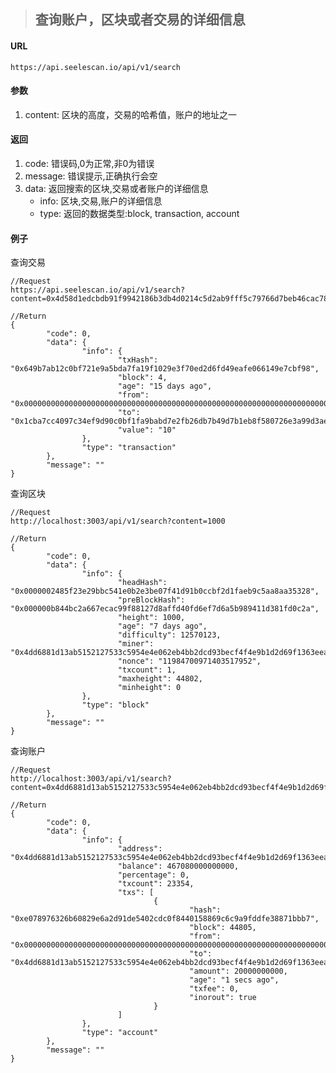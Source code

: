>## 查询账户，区块或者交易的详细信息
#### URL
	https://api.seelescan.io/api/v1/search

#### 参数 
1. content: 区块的高度，交易的哈希值，账户的地址之一

#### 返回
1. code: 错误码,0为正常,非0为错误
2. message: 错误提示,正确执行会空
3. data: 返回搜索的区块,交易或者账户的详细信息
	- info: 区块,交易,账户的详细信息
	- type: 返回的数据类型:block, transaction, account

#### 例子
查询交易

	//Request
	https://api.seelescan.io/api/v1/search?content=0x4d58d1edcbdb91f9942186b3db4d0214c5d2ab9fff5c79766d7beb46cac7881f
	
	//Return
	{
			"code": 0, 
			"data": {
					"info": {
							"txHash": "0x649b7ab12c0bf721e9a5bda7fa19f1029e3f70ed2d6fd49eafe066149e7cbf98", 
							"block": 4, 
							"age": "15 days ago", 
							"from": "0x00000000000000000000000000000000000000000000000000000000000000000000000000000000000000000000000000000000000000000000000000000000", 
							"to": "0x1cba7cc4097c34ef9d90c0bf1fa9babd7e2fb26db7b49d7b1eb8f580726e3a99d3aec263fc8de535e74a79138622d320b3765b0a75fabd084985c456c6fe65bb", 
							"value": "10"
					}, 
					"type": "transaction"
			}, 
			"message": ""
	}

查询区块
	
	//Request
	http://localhost:3003/api/v1/search?content=1000
	
	//Return
	{
			"code": 0, 
			"data": {
					"info": {
							"headHash": "0x0000002485f23e29bbc541e0b2e3be07f41d91b0ccbf2d1faeb9c5aa8aa35328", 
							"preBlockHash": "0x000000b844bc2a667ecac99f88127d8affd40fd6ef7d6a5b989411d381fd0c2a", 
							"height": 1000, 
							"age": "7 days ago", 
							"difficulty": 12570123, 
							"miner": "0x4dd6881d13ab5152127533c5954e4e062eb4bb2dcd93becf4f4e9b1d2d69f1363eea0395e8e76a2716b033d1e3cc8da2bf24811b1e31a86ac8bcacca4c4b29bd", 
							"nonce": "11984700971403517952", 
							"txcount": 1, 
							"maxheight": 44802, 
							"minheight": 0
					}, 
					"type": "block"
			}, 
			"message": ""
	}
	
查询账户
	
	//Request
	http://localhost:3003/api/v1/search?content=0x4dd6881d13ab5152127533c5954e4e062eb4bb2dcd93becf4f4e9b1d2d69f1363eea0395e8e76a2716b033d1e3cc8da2bf24811b1e31a86ac8bcacca4c4b29bd
	
	//Return
	{
			"code": 0, 
			"data": {
					"info": {
							"address": "0x4dd6881d13ab5152127533c5954e4e062eb4bb2dcd93becf4f4e9b1d2d69f1363eea0395e8e76a2716b033d1e3cc8da2bf24811b1e31a86ac8bcacca4c4b29bd", 
							"balance": 467080000000000, 
							"percentage": 0, 
							"txcount": 23354, 
							"txs": [
									{
											"hash": "0xe078976326b60829e6a2d91de5402cdc0f8440158869c6c9a9fddfe38871bbb7", 
											"block": 44805, 
											"from": "0x00000000000000000000000000000000000000000000000000000000000000000000000000000000000000000000000000000000000000000000000000000000", 
											"to": "0x4dd6881d13ab5152127533c5954e4e062eb4bb2dcd93becf4f4e9b1d2d69f1363eea0395e8e76a2716b033d1e3cc8da2bf24811b1e31a86ac8bcacca4c4b29bd", 
											"amount": 20000000000, 
											"age": "1 secs ago", 
											"txfee": 0, 
											"inorout": true
									}
							]
					}, 
					"type": "account"
			}, 
			"message": ""
	}
